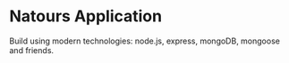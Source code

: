 # Natours Application

Build using modern technologies: node.js, express, mongoDB, mongoose and friends.
